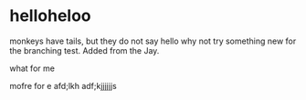 # helloheloo
monkeys have tails, but they do not say hello
why not try something new for the branching test.
Added from the Jay.

what for me

mofre for e
afd;lkh
adf;kjjjjjjs




